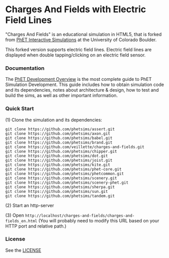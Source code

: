Charges And Fields with Electric Field Lines
=============
"Charges And Fields" is an educational simulation in HTML5, that is forked from  <a href="https://phet.colorado.edu/" target="_blank">PhET Interactive Simulations</a>
at the University of Colorado Boulder.

This forked version supports electric field lines. Electric field lines are displayed when double tapping/clicking on an electric field sensor.

### Documentation
The <a href="http://bit.ly/phet-development-overview" target="_blank">PhET Development Overview</a> is the most complete guide to PhET Simulation
Development. This guide includes how to obtain simulation code and its dependencies, notes about architecture & design, how to test and build
the sims, as well as other important information.

### Quick Start
(1) Clone the simulation and its dependencies:
```
git clone https://github.com/phetsims/assert.git
git clone https://github.com/phetsims/axon.git
git clone https://github.com/phetsims/babel.git
git clone https://github.com/phetsims/brand.git
git clone https://github.com/veillette/charges-and-fields.git
git clone https://github.com/phetsims/chipper.git
git clone https://github.com/phetsims/dot.git
git clone https://github.com/phetsims/joist.git
git clone https://github.com/phetsims/kite.git
git clone https://github.com/phetsims/phet-core.git
git clone https://github.com/phetsims/phetcommon.git
git clone https://github.com/phetsims/scenery.git
git clone https://github.com/phetsims/scenery-phet.git
git clone https://github.com/phetsims/sherpa.git
git clone https://github.com/phetsims/sun.git
git clone https://github.com/phetsims/tandem.git
```
(2) Start an http-server

(3) Open `http://localhost/charges-and-fields/charges-and-fields_en.html` (You will probably need to modify this URL based on your HTTP port and relative path.)


### License
See the <a href="https://github.com/phetsims/charges-and-fields/blob/master/LICENSE" target="_blank">LICENSE</a>
